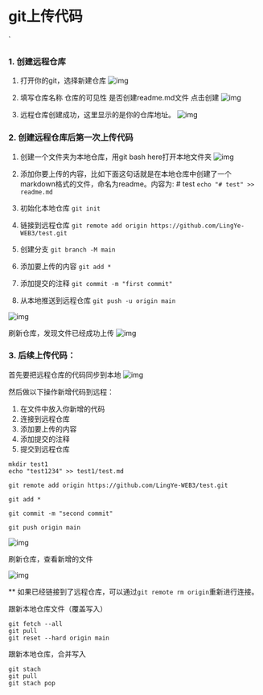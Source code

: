 # git上传代码

`

### 1. 创建远程仓库
1.  打开你的git，选择新建仓库
	![img](https://github.com/LingYe-WEB3/secure/blob/f456fa010c928145a516ed01b9bcf46e169285a7/git/image/Pasted%20image%2020230510111306.png)
2. 
	填写仓库名称
	仓库的可见性
	是否创建readme.md文件
	点击创建
	![img](https://github.com/LingYe-WEB3/secure/blob/eed589c47c8f8ad4978091db70824a1121a4a3e1/git/image/Pasted%20image%2020230510111548.png)

3. 远程仓库创建成功，这里显示的是你的仓库地址。
	![img](https://github.com/LingYe-WEB3/secure/blob/eed589c47c8f8ad4978091db70824a1121a4a3e1/git/image/Pasted%20image%2020230510111902.png)



### 2. 创建远程仓库后第一次上传代码

1.  创建一个文件夹为本地仓库，用git bash here打开本地文件夹
    ![img](https://github.com/LingYe-WEB3/secure/blob/6e36d74595bba3d395a168adf769df37aa307057/git/image/Pasted%20image%2020230510112212.png)

2.  添加你要上传的内容，比如下面这句话就是在本地仓库中创建了一个markdown格式的文件，命名为readme。内容为: # test
	`echo "# test" >> readme.md`
3.  初始化本地仓库
	`git init`
4. 链接到远程仓库
	`git remote add origin https://github.com/LingYe-WEB3/test.git`
5. 创建分支
	`git branch -M main`
1. 添加要上传的内容
	`git add *`
6. 添加提交的注释
	`git commit -m "first commit"`
7. 从本地推送到远程仓库
	`git push -u origin main`

 ![img](https://github.com/LingYe-WEB3/secure/blob/6e36d74595bba3d395a168adf769df37aa307057/git/image/Pasted%20image%2020230510135416.png)


刷新仓库，发现文件已经成功上传
![img](https://github.com/LingYe-WEB3/secure/blob/6e36d74595bba3d395a168adf769df37aa307057/git/image/Pasted%20image%2020230510135526.png)


### 3. 后续上传代码：

首先要把远程仓库的代码同步到本地
![img](https://github.com/LingYe-WEB3/secure/blob/6e36d74595bba3d395a168adf769df37aa307057/git/image/Pasted%20image%2020230510142610.png)

然后做以下操作新增代码到远程：
1. 在文件中放入你新增的代码
2. 连接到远程仓库
3. 添加要上传的内容
4. 添加提交的注释
5. 提交到远程仓库
```
mkdir test1
echo "test1234" >> test1/test.md

git remote add origin https://github.com/LingYe-WEB3/test.git

git add *

git commit -m "second commit"

git push origin main
```

![img](https://github.com/LingYe-WEB3/secure/blob/6e36d74595bba3d395a168adf769df37aa307057/git/image/Pasted%20image%2020230510140804.png)

刷新仓库，查看新增的文件

![img](https://github.com/LingYe-WEB3/secure/blob/6e36d74595bba3d395a168adf769df37aa307057/git/image/Pasted%20image%2020230510141028.png)


** 如果已经链接到了远程仓库，可以通过`git remote rm origin`重新进行连接。

跟新本地仓库文件（覆盖写入）
```
git fetch --all
git pull 
git reset --hard origin main
```

跟新本地仓库，合并写入
```
git stach
git pull
git stach pop
```